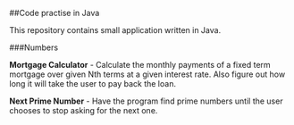 
##Code practise in Java

This repository contains small application written in Java.


###Numbers

**Mortgage Calculator** - Calculate the monthly payments of a fixed term mortgage over given Nth terms at a given interest rate. Also figure out how long it will take the user to pay back the loan.

**Next Prime Number** - Have the program find prime numbers until the user chooses to stop asking for the next one.
